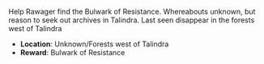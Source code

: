 Help Rawager find the Bulwark of Resistance. Whereabouts unknown, but reason to seek out archives in Talindra. Last seen disappear in the forests west of Talindra

- **Location**: Unknown/Forests west of Talindra
- **Reward**: Bulwark of Resistance
